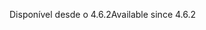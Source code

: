 <span data-ttu-id="f010b-101">Disponível desde o 4.6.2</span><span class="sxs-lookup"><span data-stu-id="f010b-101">Available since 4.6.2</span></span>